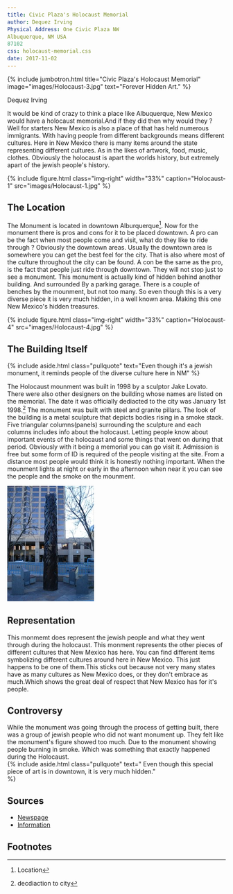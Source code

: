 ```yaml
---
title: Civic Plaza's Holocaust Memorial
author: Dequez Irving
Physical Address: One Civic Plaza NW
Albuquerque, NM USA
87102
css: holocaust-memorial.css
date: 2017-11-02
---
```

{% include jumbotron.html
title="Civic Plaza's Holocaust Memorial"
image="images/Holocaust-3.jpg"
text="Forever Hidden Art."
%} 


Dequez Irving



It would be kind of crazy to think a place like Albuquerque, New Mexico would have a holocaust memorial.And if they did then why would they ? Well for starters New Mexico is also a place of that has held numerous immigrants. With having people from different backgrounds means different cultures. Here in New Mexico there is many items around the state representing different cultures. As in the likes of artwork, food, music, clothes. Obviously the holocaust is apart the worlds history, but extremely apart of the jewish people's history.




























{% include figure.html
  class="img-right"
  width="33%"
  caption="Holocaust-1"
  src="images/Holocaust-1.jpg"
%}











## The Location
The Monument is located in downtown Alburquerque[^source2]. Now for the monument there is pros and cons for it to be placed downtown. A pro can be the fact when most people come and visit, what do they like to ride through ? Obviously the downtown areas. Usually the downtown area is somewhere you can get the best feel for the city. That is also where most of the culture throughout the city can be found. A con be the same as the pro, is the fact that people just ride through downtown. They will not stop just to see a monument. This monument is actually kind of hidden behind another building. And surrounded By a parking garage. There is a couple of benches by the mounment, but not too many. So even though this is a very diverse piece it is very much hidden, in a well known area. Making this one New Mexico's hidden treasures.








































































{% include figure.html
  class="img-right"
  width="33%"
  caption="Holocaust-4"
  src="images/Holocaust-4.jpg"
%}






























## The Building Itself

{% include aside.html
  class="pullquote"
  text="Even though it's a jewish monument, it reminds people of the diverse culture here in NM"
  %}




















The Holocaust mounment was built in 1998 by a sculptor Jake Lovato. There were also other designers on the building whose names are listed on the memorial. The date it was officially dediacted to the city was January 1st 1998.[^source] The monument was built with steel and granite pillars. The look of the building is a metal sculpture that depicts bodies rising in a smoke stack. Five triangular columns(panels) surrounding the sculpture and each columns includes info about the holocaust. Letting people know about important events of the holocaust and some things that went on during that period. Obviously with it being a memorial you can go visit it. Admission is free but some form of ID is required of the people visiting at the site. From a distance most people would think it is honestly nothing important. When the mounment lights at night or early in the afternoon when near it you can see the people and the smoke on the mounment.

![Holocaust-3.jpg](images/Holocaust-3.jpg)






















## Representation
  This monmemt does represent the jewish people and what they went through during the holocaust. This monment represents the other pieces of different cultures that New Mexico has here. You can find different items symbolizing different cultures around here in New Mexico. This just happens to be one of them.This sticks out because not very many states have as many cultures as New Mexico does, or they don't embrace as much.Which shows the great deal of respect that New Mexico has for it's people.














## Controversy
While the monument was going through the process of getting built, there was a group of jewish people who did not want monument up. They felt like the monument's figure showed too much. Due to the monument showing people burning in smoke. Which was something that exactly happened during the Holocaust.  
{% include aside.html
  class="pullquote"
  text=" Even though this special piece of art is in downtown, it is very much hidden."  
  %}
  
## Sources
 - [Newspage](http://Krqe.com)
- [Information](http://waymarking.com)
## Footnotes
[^source]: decdiaction to city
[^source2]:Location
